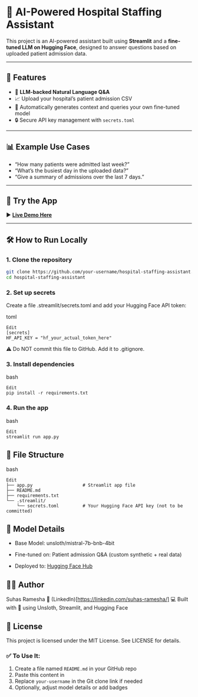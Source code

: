 # 🏥 AI-Powered Hospital Staffing Assistant


This project is an AI-powered assistant built using **Streamlit** and a **fine-tuned LLM on Hugging Face**, designed to answer questions based on uploaded patient admission data.

---

## 📌 Features

- 🧠 **LLM-backed Natural Language Q&A**
- 📈 Upload your hospital’s patient admission CSV
- 🤖 Automatically generates context and queries your own fine-tuned model
- 🔒 Secure API key management with `secrets.toml`

---

## 📊 Example Use Cases

- “How many patients were admitted last week?”
- “What’s the busiest day in the uploaded data?”
- “Give a summary of admissions over the last 7 days.”

---

## 🚀 Try the App

▶ **[Live Demo Here](https://hospital-staffing-soln-llm-sxknrpw6gnukrdat2trpzq.streamlit.app/)**

---

## 🛠️ How to Run Locally

### 1. Clone the repository

```bash
git clone https://github.com/your-username/hospital-staffing-assistant.git
cd hospital-staffing-assistant
```

### 2. Set up secrets
Create a file .streamlit/secrets.toml and add your Hugging Face API token:

toml
```Copy
Edit
[secrets]
HF_API_KEY = "hf_your_actual_token_here"
```
⚠️ Do NOT commit this file to GitHub. Add it to .gitignore.

### 3. Install dependencies
bash
```Copy
Edit
pip install -r requirements.txt
```

### 4. Run the app
bash
```Copy
Edit
streamlit run app.py
```

## 📁 File Structure
bash
```Copy
Edit
├── app.py                   # Streamlit app file
├── README.md
├── requirements.txt
└── .streamlit/
    └── secrets.toml         # Your Hugging Face API key (not to be committed)
```

## 🤖 Model Details
- Base Model: unsloth/mistral-7b-bnb-4bit

- Fine-tuned on: Patient admission Q&A (custom synthetic + real data)

- Deployed to: [Hugging Face Hub]() 

## 🙋‍♂️ Author
Suhas Ramesha
🔗 (LinkedIn)[https://linkedin.com/suhas-ramesha/]
💻 Built with 💙 using Unsloth, Streamlit, and Hugging Face

## 📄 License
This project is licensed under the MIT License. See LICENSE for details.

### ✅ To Use It:

1. Create a file named `README.md` in your GitHub repo
2. Paste this content in
3. Replace `your-username` in the Git clone link if needed
4. Optionally, adjust model details or add badges
